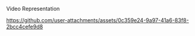 Video Representation


https://github.com/user-attachments/assets/0c359e24-9a97-41a6-83f8-2bcc4cefe9d8

